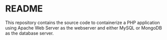 # README


This repository contains the source code to containerize a PHP application using Apache Web Server as the webserver and either MySQL or MongoDB as the database server.
